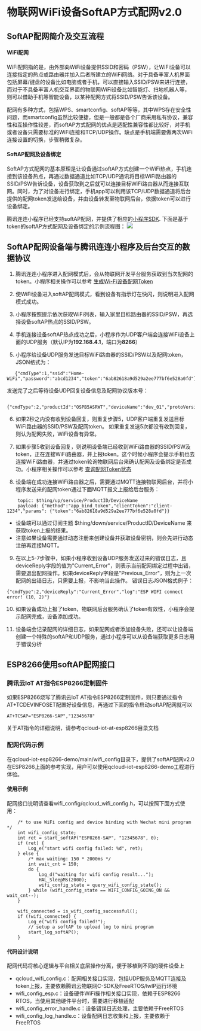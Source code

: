# 物联网WiFi设备SoftAP方式配网v2.0

## SoftAP配网简介及交互流程
#### WiFi配网
WiFi配网指的是，由外部向WiFi设备提供SSID和密码（PSW），让WiFi设备可以连接指定的热点或路由器并加入后者所建立的WiFi网络。对于具备丰富人机界面包括屏幕/键盘的设备比如电脑或者手机，可以直接输入SSID/PSW来进行连接，而对于不具备丰富人机交互界面的物联网WiFi设备比如智能灯、扫地机器人等，则可以借助手机等智能设备，以某种配网方式将SSID/PSW告诉该设备。

配网有多种方式，包括WPS、smartconfig、softAP等等，其中WPS存在安全性问题，而smartconfig虽然比较便捷，但是一般都是各个厂商采用私有协议，兼容性和互操作性较差，而softAP方式配网的优点是适配性兼容性都比较好，对手机或者设备只需要标准的WiFi连接和TCP/UDP操作。缺点是手机端需要做两次WiFi连接设置的切换，步骤稍微复杂。

#### SoftAP配网及设备绑定
SoftAP方式配网的基本原理是让设备通过softAP方式创建一个WiFi热点，手机连接到该设备热点，再通过数据通道比如TCP/UDP通讯将目标WiFi路由器的SSID/PSW告诉设备，设备获取到之后就可以连接目标WiFi路由器从而连接互联网。同时，为了对设备进行绑定，手机app可以利用该TCP/UDP数据通道将后台提供的配网token发送给设备，并由设备转发至物联网后台，依据token可以进行设备绑定。

腾讯连连小程序已经支持softAP配网，并提供了相应的[小程序SDK](https://github.com/tencentyun/qcloud-iotexplorer-appdev-miniprogram-sdk).
下面是基于token的softAP方式配网及设备绑定的示例流程图：
![](https://main.qcloudimg.com/raw/a146b79d88299a59507d81eaad99137c.jpg)

## SoftAP配网设备端与腾讯连连小程序及后台交互的数据协议
1. 腾讯连连小程序进入配网模式后，会从物联网开发平台服务获取到当次配网的token。小程序相关操作可以参考 [生成Wi-Fi设备配网Token](https://cloud.tencent.com/document/product/1081/44044)

2. 使WiFi设备进入softAP配网模式，看到设备有指示灯在快闪，则说明进入配网模式成功。
    
3. 小程序按照提示依次获取WiFi列表，输入家里目标路由器的SSID/PSW，再选择设备softAP热点的SSID/PSW。

4. 手机连接设备softAP热点成功之后，小程序作为UDP客户端会连接WiFi设备上面的UDP服务（默认IP为**192.168.4.1**，端口为**8266**）

5. 小程序给设备UDP服务发送目标WiFi路由器的SSID/PSW以及配网token，JSON格式为：
```
   {"cmdType":1,"ssid":"Home-WiFi","password":"abcd1234","token":"6ab82618a9d529a2ee777bf6e528a0fd"} 
```
   发送完了之后等待设备UDP回复设备信息及配网协议版本号：
```   
   {"cmdType":2,"productId":"OSPB5ASRWT","deviceName":"dev_01","protoVersion":"2.0"}
```   
6. 如果2秒之内没有收到设备回复，则重复步骤5，UDP客户端重复发送目标WiFi路由器的SSID/PSW及配网token。
   如果重复发送5次都没有收到回复，则认为配网失败，WiFi设备有异常。
    
7. 如果步骤5收到设备回复，则说明设备端已经收到WiFi路由器的SSID/PSW及token，正在连接WiFi路由器，并上报token。这个时候小程序会提示手机也去连接WiFi路由器，并通过token轮询物联网后台来确认配网及设备绑定是否成功。小程序相关操作可以参考 [查询配网Token状态](https://cloud.tencent.com/document/product/1081/44045)

8. 设备端在成功连接WiFi路由器之后，需要通过MQTT连接物联网后台，并将小程序发送来的配网token通过下面MQTT报文上报给后台服务：
```
    topic: $thing/up/service/ProductID/DeviceName
    payload: {"method":"app_bind_token","clientToken":"client-1234","params": {"token":"6ab82618a9d529a2ee777bf6e528a0fd"}}
```
- 设备端可以通过订阅主题 $thing/down/service/ProductID/DeviceName 来获取token上报的结果。
- 注意如果设备需要通过动态注册来创建设备并获取设备密钥，则会先进行动态注册再连接MQTT。
    
9. 在以上5-7步骤中，如果小程序收到设备UDP服务发送过来的错误日志，且deviceReply字段的值为"Current_Error"，则表示当前配网绑定过程中出错，需要退出配网操作。如果deviceReply字段是"Previous_Error"，则为上一次配网的出错日志，只需要上报，不影响当此操作。
错误日志JSON格式例子：
```
{"cmdType":2,"deviceReply":"Current_Error","log":"ESP WIFI connect error! (10, 2)"} 
```
10. 如果设备成功上报了token，物联网后台服务确认了token有效性，小程序会提示配网完成，设备添加成功。

11. 设备端会记录配网的详细日志，如果配网或者添加设备失败，还可以让设备端创建一个特殊的softAP和UDP服务，通过小程序可以从设备端获取更多日志用于错误分析

## ESP8266使用softAP配网接口
### 腾讯云IoT AT指令ESP8266定制固件
如果ESP8266烧写了腾讯云IoT AT指令ESP8266定制固件，则只要通过指令AT+TCDEVINFOSET配置好设备信息，再通过下面的指令启动softAP配网就可以
```
AT+TCSAP="ESP8266-SAP","12345678"
```
关于AT指令的详细说明，请参考qcloud-iot-at-esp8266目录文档

### 配网代码示例
在qcloud-iot-esp8266-demo/main/wifi_config目录下，提供了softAP配网v2.0在ESP8266上面的参考实现，用户可以使用qcloud-iot-esp8266-demo工程进行体验。

#### 使用示例
配网接口说明请查看wifi_config/qcloud_wifi_config.h，可以按照下面方式使用：

```
    /* to use WiFi config and device binding with Wechat mini program */
    int wifi_config_state;
    int ret = start_softAP("ESP8266-SAP", "12345678", 0);
    if (ret) {
        Log_e("start wifi config failed: %d", ret);
    } else {
        /* max waiting: 150 * 2000ms */
        int wait_cnt = 150;
        do {
            Log_d("waiting for wifi config result...");
            HAL_SleepMs(2000);            
            wifi_config_state = query_wifi_config_state();
        } while (wifi_config_state == WIFI_CONFIG_GOING_ON && wait_cnt--);
    }

    wifi_connected = is_wifi_config_successful();
    if (!wifi_connected) {
        Log_e("wifi config failed!");
        // setup a softAP to upload log to mini program
        start_log_softAP();
    }

```

#### 代码设计说明
配网代码将核心逻辑与平台相关底层操作分离，便于移植到不同的硬件设备上
- qcloud_wifi_config.c：配网相关接口实现，包括UDP服务及MQTT连接及token上报，主要依赖腾讯云物联网C-SDK及FreeRTOS/lwIP运行环境
- wifi_config_esp.c：设备硬件WiFi操作相关接口实现，依赖于ESP8266 RTOS，当使用其他硬件平台时，需要进行移植适配
- wifi_config_error_handle.c：设备错误日志处理，主要依赖于FreeRTOS
- wifi_config_log_handle.c：设备配网日志收集和上报，主要依赖于FreeRTOS

